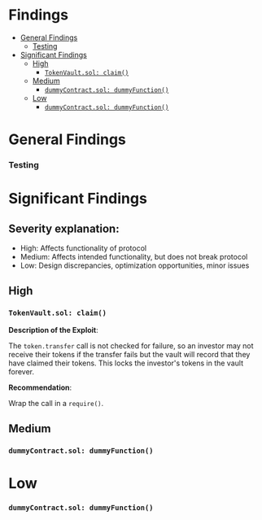 # Findings

- [General Findings](#general-findings)
    + [Testing](#testing)
- [Significant Findings](#significant-findings)
  * [High](#high)
    + [```TokenVault.sol: claim()```](#tokenvaultsol-claim)
  * [Medium](#medium)
    + [```dummyContract.sol: dummyFunction()```](#---dummyContractsol--dummyFunction-----)
  * [Low](#low)
    + [```dummyContract.sol: dummyFunction()```](#---dummyContractsol--dummyFunction-----)


# General Findings 

### Testing 

# Significant Findings

## Severity explanation:
- High: Affects functionality of protocol 
- Medium: Affects intended functionality, but does not break protocol
- Low: Design discrepancies, optimization opportunities, minor issues

## High

### ```TokenVault.sol: claim()```

**Description of the Exploit**:

The `token.transfer` call is not checked for failure, so an investor may not receive their tokens if the transfer fails but the vault will record that they have claimed their tokens. This locks the investor's tokens in the vault forever.

**Recommendation**:

Wrap the call in a `require()`.


## Medium

### ```dummyContract.sol: dummyFunction()```

# Low
### ```dummyContract.sol: dummyFunction()```